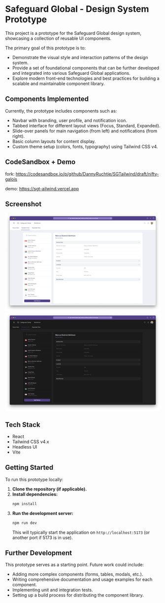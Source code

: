 # Safeguard Global - Design System Prototype

This project is a prototype for the Safeguard Global design system, showcasing a collection of reusable UI components.

The primary goal of this prototype is to:
- Demonstrate the visual style and interaction patterns of the design system.
- Provide a set of foundational components that can be further developed and integrated into various Safeguard Global applications.
- Explore modern front-end technologies and best practices for building a scalable and maintainable component library.

## Components Implemented

Currently, the prototype includes components such as:
- Navbar with branding, user profile, and notification icon.
- Tabbed interface for different layout views (Focus, Standard, Expanded).
- Slide-over panels for main navigation (from left) and notifications (from right).
- Basic column layouts for content display.
- Custom theme setup (colors, fonts, typography) using Tailwind CSS v4.


## CodeSandbox + Demo
fork: https://codesandbox.io/p/github/DannyRuchtie/SGTailwind/draft/nifty-galois

demo: https://sgt-ailwind.vercel.app


## Screenshot

![Application Screenshot](./screenshot-1.png)
![Application Screenshot Darkmode ](./screenshot-2.png)

## Tech Stack

- React
- Tailwind CSS v4.x
- Headless UI
- Vite

## Getting Started

To run this prototype locally:

1.  **Clone the repository (if applicable).**
2.  **Install dependencies:**
    ```bash
    npm install
    ```
3.  **Run the development server:**
    ```bash
    npm run dev
    ```
    This will typically start the application on `http://localhost:5173` (or another port if 5173 is in use).

## Further Development

This prototype serves as a starting point. Future work could include:
- Adding more complex components (forms, tables, modals, etc.).
- Writing comprehensive documentation and usage examples for each component.
- Implementing unit and integration tests.
- Setting up a build process for distributing the component library. 